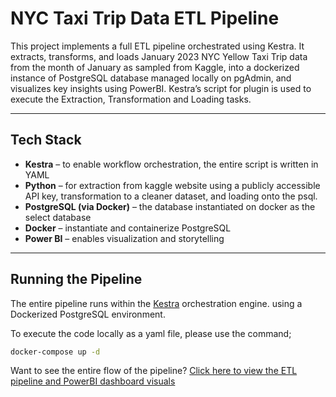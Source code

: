 # NYC Taxi Trip Data ETL Pipeline

This project implements a full ETL pipeline orchestrated using Kestra. It extracts, transforms, and loads January 2023 NYC Yellow Taxi Trip data from the month of January as sampled from Kaggle, into a dockerized instance of PostgreSQL database managed locally on pgAdmin, and visualizes key insights using PowerBI. Kestra’s script for plugin is used to execute the Extraction, Transformation and Loading tasks.

----------------------------------------------------------------------------------------------------------

## Tech Stack

- **Kestra** – to enable workflow orchestration, the entire script is written in YAML
- **Python** – for extraction from kaggle website using a publicly accessible API key, transformation to a cleaner dataset, and loading onto the psql.
- **PostgreSQL (via Docker)** – the database instantiated on docker as the select database
- **Docker** – instantiate and containerize PostgreSQL
- **Power BI** – enables visualization and storytelling

----------------------------------------------------------------------------------------------------------

## Running the Pipeline

The entire pipeline runs within the [Kestra](https://kestra.io/) orchestration engine. using a Dockerized PostgreSQL environment.

To execute the code locally as a yaml file, please use the command;
```bash
docker-compose up -d
```

Want to see the entire flow of the pipeline? 
[Click here to view the ETL pipeline and PowerBI dashboard visuals](./documentation/screenshots.md)
